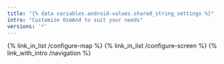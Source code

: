 ```yaml
---
title: "{% data variables.android-values.shared_string_settings %}"
intro: "Сustomize OsmAnd to suit your needs"
versions: '*'
---
```



{% link_in_list /configure-map %}
{% link_in_list /configure-screen %}
{% link_with_intro /navigation %}
